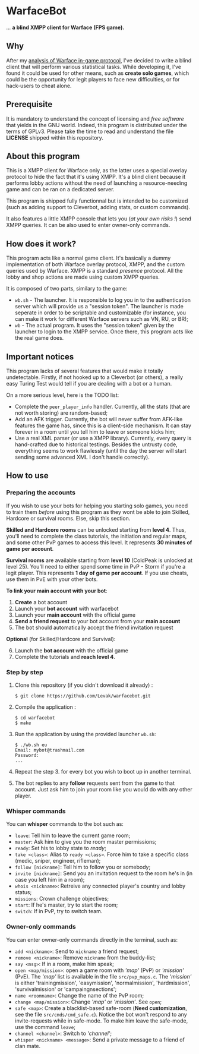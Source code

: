 # WarfaceBot
... **a blind XMPP client for Warface (FPS game).**

## Why

After my [analysis of Warface in-game protocol][1], I've decided to write a
blind client that will perform various statistical tasks. While developing it,
I've found it could be used for other means, such as **create solo games**,
which could be the opportunity for legit players to face new difficulties, or
for hack-users to cheat alone.

[1]: http://wf.comuv.com

## Prerequisite

It is mandatory to understand the concept of licensing and _free software_
that yields in the GNU world. Indeed, this program is distributed under the
terms of GPLv3. Please take the time to read and understand the file
**LICENSE** shipped within this repository.

## About this program

This is a XMPP client for Warface only, as the latter uses a special overlay
protocol to hide the fact that it's using XMPP. It's a blind client because it
performs lobby actions without the need of launching a resource-needing game
and can be ran on a dedicated server.

This program is shipped fully functionnal but is intended to be customized
(such as adding support to Cleverbot, adding stats, or custom commands).

It also features a little XMPP console that lets you (_at your own risks !_)
send XMPP queries. It can be also used to enter owner-only commands.

## How does it work?

This program acts like a normal game client. It's basically a dummy
implementation of both Warface overlay protocol, XMPP, and the custom queries
used by Warface. XMPP is a standard _presence_ protocol. All the lobby and
shop actions are made using custom XMPP queries.

It is composed of two parts, similary to the game:
 - `wb.sh` - The launcher. It is responsible to log you in to the
   authentication server which will provide us a "session token". The launcher
   is made seperate in order to be scriptable and customizable (for instance,
   you can make it work for different Warface servers such as VN, RU, or BR);
 - `wb` - The actual program. It uses the "session token" given by the
   launcher to login to the XMPP service. Once there, this program acts like
   the real game does.

## Important notices

This program lacks of several features that would make it totally
undetectable. Firstly, if not hooked up to a Cleverbot (or others), a really
easy Turing Test would tell if you are dealing with a bot or a human.

On a more serious level, here is the TODO list:
 - Complete the `peer_player_info` handler. Currently, all the stats (that are not
   worth storing) are random-based;
 - Add an AFK trigger. Currently, the bot will never suffer from AFK-like
   features the game has, since this is a client-side mechanism. It can stay
   forever in a room until you tell him to leave or someone kicks him;
 - Use a real XML parser (or use a XMPP library). Currently, every query is
   hand-crafted due to historical testings. Besides the untrusty code,
   everything seems to work flawlessly (until the day the server will start
   sending some advanced XML I don't handle correctly).

## How to use

### Preparing the accounts

If you wish to use your bots for helping you starting solo games, you need to
train them *before* using this program as they wont be able to join Skilled,
Hardcore or survival rooms. Else, skip this section.

**Skilled and Hardcore rooms** can be unlocked starting from **level
  4**. Thus, you'll need to complete the class tutorials, the initiation and
  regular maps, and some other PvP games to access this level. It represents
  **30 minutes of game per account**.

**Survival rooms** are available starting from **level 10** (ColdPeak is
  unlocked at level 25). You'll need to either spend some time in PvP -
  Storm if you're a legit player. This represents **1 day of game per
  account**. If you use cheats, use them in PvE with your other bots.

**To link your main account with your bot**:

1. **Create** a bot account
2. Launch your **bot account** with warfacebot
3. Launch your **main account** with the official game
4. **Send a friend request** to your bot account from your **main account**
5. The bot should automatically accept the friend invitation request

**Optional** (for Skilled/Hardcore and Survival):

6. Launch the **bot account** with the official game
7. Complete the tutorials and **reach level 4**.

### Step by step

1. Clone this repository (if you didn't download it already) :
   ```
   $ git clone https://github.com/Levak/warfacebot.git
   ```

2. Compile the application :
   ```
   $ cd warfacebot
   $ make
   ```

3. Run the application by using the provided launcher `wb.sh`:
   ```
   $ ./wb.sh eu
   Email: mybot@trashmail.com
   Password: 
   ...
   ```

4. Repeat the step 3. for every bot you wish to boot up in another terminal.

5. The bot replies to any **follow** requests sent from the game to that
   account. Just ask him to join your room like you would do with any other
   player.

### Whisper commands

You can **whisper** commands to the bot such as:
 - `leave`: Tell him to leave the current game room;
 - `master`: Ask him to give you the room master permissions;
 - `ready`: Set his to lobby state to *ready*;
 - `take <class>`: Alias to `ready <class>`. Force him to take a
    specific class (medic, sniper, engineer, rifleman);
 - `follow [nickname]`: Tell him to follow you or somebody;
 - `invite [nickname]`: Send you an invitation request to the room he's in (in
    case you left him in a room);
 - `whois <nickname>`: Retreive any connected player's country and lobby status;
 - `missions`: Crown challenge objectives;
 - `start`: If he's master, try to start the room;
 - `switch`: If in PvP, try to switch team.

### Owner-only commands

You can enter owner-only commands directly in the terminal, such as:
 - `add <nickname>`: Send to `nickname` a friend request;
 - `remove <nickname>`: Remove `nickname` from the buddy-list;
 - `say <msg>`: If in a room, make him speak;
 - `open <map/mission>`: open a game room with _'map'_ (PvP) or _'mission'_
   (PvE). The _'map'_ list is available in the file `src/pvp_maps.c`. The
   _'mission'_ is either 'trainingmission', 'easymission', 'normalmission',
   'hardmission', 'survivalmission' or 'campaingnsections';
 - `name <roomname>`: Change the name of the PvP room;
 - `change <map/mission>`: Change _'map'_ or _'mission'_. See `open`;
 - `safe <map>`: Create a blacklist-based safe-room (**Need customization**,
   see the file `src/cmds/cmd_safe.c`). Notice the bot won't respond to any
   invite-requests while in safe-mode. To make him leave the safe-mode, use
   the command `leave`;
 - `channel <channel>`: Switch to _'channel'_;
 - `whisper <nickname> <message>`: Send a private message to a friend of clan
   mate.
